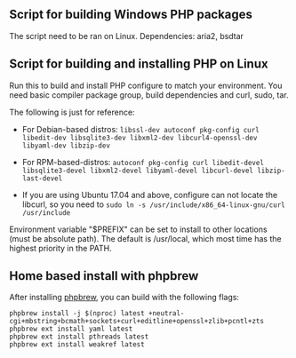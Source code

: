 ## Script for building Windows PHP packages

The script need to be ran on Linux.
Dependencies: aria2, bsdtar

## Script for building and installing PHP on Linux

Run this to build and install PHP configure to match your environment.
You need basic compiler package group, build dependencies and curl, sudo, tar.

The following is just for reference:  
* For Debian-based distros: `libssl-dev autoconf pkg-config curl libedit-dev libsqlite3-dev libxml2-dev libcurl4-openssl-dev libyaml-dev libzip-dev`
* For RPM-based-distros: `autoconf pkg-config curl libedit-devel libsqlite3-devel libxml2-devel libyaml-devel libcurl-devel libzip-last-devel`

* If you are using Ubuntu 17.04 and above, configure can not locate the libcurl, so you need to `sudo ln -s /usr/include/x86_64-linux-gnu/curl /usr/include`

Environment variable "$PREFIX" can be set to install to other locations (must be absolute path). The default is /usr/local, which most time has the highest priority in the PATH.

## Home based install with phpbrew

After installing [phpbrew](https://github.com/phpbrew/phpbrew#install), you can build with the following flags:
```
phpbrew install -j $(nproc) latest +neutral-cgi+mbstring+bcmath+sockets+curl+editline+openssl+zlib+pcntl+zts
phpbrew ext install yaml latest
phpbrew ext install pthreads latest
phpbrew ext install weakref latest
```
